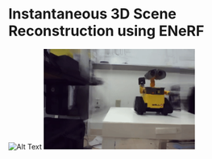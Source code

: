# Instantaneous 3D Scene Reconstruction using ENeRF




<img src="armcam.gif" alt="Alt Text" width="300" height="200">

<img src="walle.gif" alt="Alt Text" width="300" height="200">
